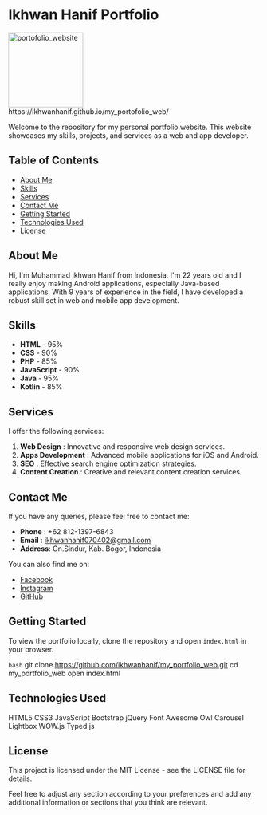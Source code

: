 # Ikhwan Hanif Portfolio

<img width="150" alt="portofolio_website" src="https://github.com/ikhwanhanif/my_portofolio_web/assets/108711453/9540f62e-9819-4c4d-981a-f973bf2e773a">
<br>
https://ikhwanhanif.github.io/my_portofolio_web/

Welcome to the repository for my personal portfolio website. This website showcases my skills, projects, and services as a web and app developer. 

## Table of Contents

- [About Me](#about-me)
- [Skills](#skills)
- [Services](#services)
- [Contact Me](#contact-me)
- [Getting Started](#getting-started)
- [Technologies Used](#technologies-used)
- [License](#license)

## About Me

Hi, I'm Muhammad Ikhwan Hanif from Indonesia. I'm 22 years old and I really enjoy making Android applications, especially Java-based applications. With 9 years of experience in the field, I have developed a robust skill set in web and mobile app development.

## Skills

- **HTML** - 95%
- **CSS** - 90%
- **PHP** - 85%
- **JavaScript** - 90%
- **Java** - 95%
- **Kotlin** - 85%

## Services

I offer the following services:

1. **Web Design**        : Innovative and responsive web design services.
2. **Apps Development**  : Advanced mobile applications for iOS and Android.
3. **SEO**               : Effective search engine optimization strategies.
4. **Content Creation**  : Creative and relevant content creation services.

## Contact Me

If you have any queries, please feel free to contact me:

- **Phone**  : +62 812-1397-6843
- **Email**  : ikhwanhanif070402@gmail.com
- **Address**: Gn.Sindur, Kab. Bogor, Indonesia

You can also find me on:
- [Facebook](https://www.facebook.com/ikhwan.hanif.739)
- [Instagram](https://www.instagram.com/hanifisme.07)
- [GitHub](https://github.com/ikhwanhanif)

## Getting Started

To view the portfolio locally, clone the repository and open `index.html` in your browser.

```bash```
git clone https://github.com/ikhwanhanif/my_portfolio_web.git
cd my_portfolio_web
open index.html

## Technologies Used

HTML5
CSS3
JavaScript
Bootstrap
jQuery
Font Awesome
Owl Carousel
Lightbox
WOW.js
Typed.js

## License

This project is licensed under the MIT License - see the LICENSE file for details.

Feel free to adjust any section according to your preferences and add any additional information or sections that you think are relevant.
